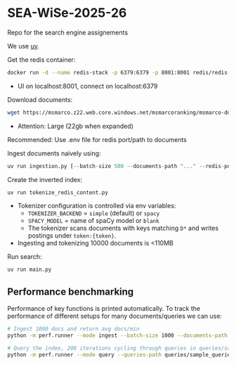 # SEA-WiSe-2025-26
Repo for the search engine assignements

We use [uv](https://docs.astral.sh/uv/getting-started/installation/).

Get the redis container: 
```bash
docker run -d --name redis-stack -p 6379:6379 -p 8001:8001 redis/redis-stack:latest
```
- UI on localhost:8001, connect on localhost:6379

Download documents: 
```bash
wget https://msmarco.z22.web.core.windows.net/msmarcoranking/msmarco-docs.tsv.gz
```
- Attention: Large (22gb when expanded)

Recommended: Use .env file for redis port/path to documents

Ingest documents naively using:
```python
uv run ingestion.py [--batch-size 500 --documents-path "..." --redis-port xyz]
```
Create the inverted index:
```python
uv run tokenize_redis_content.py
```
- Tokenizer configuration is controlled via env variables:
  - `TOKENIZER_BACKEND` = `simple` (default) or `spacy`
  - `SPACY_MODEL` = name of spaCy model or `blank`
  - The tokenizer scans documents with keys matching `D*` and writes postings under `token:{token}`.
- Ingesting and tokenizing 10000 documents is <110MB

Run search:
```python
uv run main.py
```

## Performance benchmarking

Performance of key functions is printed automatically. To track the performance of different setups for many documents/queries we can use:

```bash
# Ingest 1000 docs and return avg docs/min
python -m perf.runner --mode ingest --batch-size 1000 --documents-path msmarco-docs.tsv

# Query the index, 200 iterations cycling through queries in queries/sample_queries.txt, returns queries/min
python -m perf.runner --mode query --queries-path queries/sample_queries.txt --iterations 200 
```